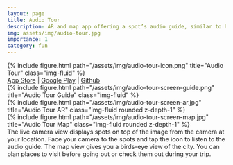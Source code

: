 ```yaml
---
layout: page
title: Audio Tour
description: AR and map app offering a spot’s audio guide, similar to how a museum audio guide helps you understand the works of art at a deeper level.
img: assets/img/audio-tour.jpg
importance: 1
category: fun
---
```


<div class="row justify-content-sm-center">
    <div class="col-4">
        {% include figure.html path="/assets/img/audio-tour-icon.png" title="Audio Tour"  class="img-fluid" %}
    </div>
</div>
<div class="caption">
    <span>
        <a href="https://itunes.apple.com/us/app/audio-tour-san-francisco/id1182851195">App Store</a>
    </span>
    |
    <span>
        <a href="https://play.google.com/store/apps/details?id=org.kenzan8000.audiotour&hl=en">Google Play</a>
    </span>
    |
    <span>
        <a href="https://github.com/kenzan8000/audio-tour">Github</a>
    </span>
</div>

<div class="row">
    <div class="col-sm mt-3 mt-md-0">
        {% include figure.html path="/assets/img/audio-tour-screen-guide.png" title="Audio Tour Guide" class="img-fluid" %}
    </div>
    <div class="col-sm mt-3 mt-md-0">
        {% include figure.html path="/assets/img/audio-tour-screen-ar.jpg" title="Audio Tour AR" class="img-fluid rounded z-depth-1" %}
    </div>
    <div class="col-sm mt-3 mt-md-0">
        {% include figure.html path="/assets/img/audio-tour-screen-map.jpg" title="Audio Tour Map" class="img-fluid rounded z-depth-1" %}
    </div>
</div>
<div class="caption">
    The live camera view displays spots on top of the image from the camera at your location. Face your camera to the spots and tap the icon to listen to the audio guide. The map view gives you a birds-eye view of the city. You can plan places to visit before going out or check them out during your trip.
</div>
